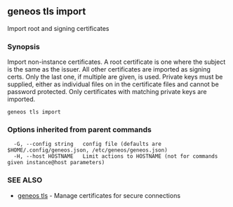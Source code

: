 ## geneos tls import

Import root and signing certificates

### Synopsis


Import non-instance certificates. A root certificate is one where the
subject is the same as the issuer. All other certificates are
imported as signing certs. Only the last one, if multiple are given,
is used. Private keys must be supplied, either as individual files on
in the certificate files and cannot be password protected. Only
certificates with matching private keys are imported.


```
geneos tls import
```

### Options inherited from parent commands

```
  -G, --config string   config file (defaults are $HOME/.config/geneos.json, /etc/geneos/geneos.json)
  -H, --host HOSTNAME   Limit actions to HOSTNAME (not for commands given instance@host parameters)
```

### SEE ALSO

* [geneos tls](geneos_tls.md)	 - Manage certificates for secure connections

